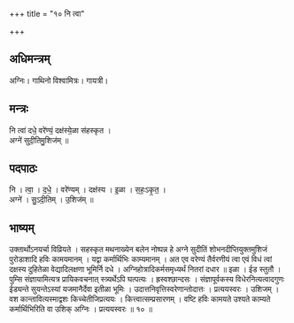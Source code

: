+++
title = "१० नि त्वा"

+++
## अधिमन्त्रम्
अग्निः। गाथिनो विश्वामित्रः। गायत्री।

## मन्त्रः
नि त्वा॑ दधे॒ वरे॑ण्यं॒ दक्ष॑स्ये॒ळा स॑हस्कृत ।  
अग्ने॑ सुदी॒तिमु॒शिज॑म् ॥

## पदपाठः
नि । त्वा॒ । द॒धे॒ । वरे॑ण्यम् । दक्ष॑स्य । इ॒ळा । स॒हः॒ऽकृ॒त॒ ।  
अग्ने॑ । सु॒ऽदी॒तिम् । उ॒शिज॑म् ॥

## भाष्यम्
उक्तार्थोऽनयर्चा विव्रियते । सहस्कृत मथनाख्येन बलेन नोष्पन्न हे अग्ने सुदीतिं शोभनदीप्तियुक्तमुशिजं पुरोडाशादि हविः कामयमानम् । यद्वा कर्मार्थिभिः काम्यमानम् । अत एव वरेण्यं तैर्वरणीयं त्वा एवं विधं त्वां दक्षस्य दुहितेळा वेद्यादिलक्षणा भूमिर्नि दधे । अग्निहोत्रादिकर्मसमृध्यर्थं नितरां दधार ॥ इळा । ईड स्तुतौ । पुम्सि संज्ञायामित्यत्र प्रायिकवचनात् स्त्र्यर्थेऽपि घत्पत्यः । ह्रस्वश्छान्दसः । संज्ञापूर्वकस्य विधेरनित्यत्वादगुणः ईड्यन्ते सुयन्तेऽस्यां यजमानैर्देवा इतीळा भूमिः । उदात्तनिवृत्तिस्वरेणान्तोदात्तः । प्रत्ययस्वरः । उशिजम् । वश कान्तावित्यस्माद्वशः किच्चेतीजिप्रत्ययः । कित्त्वात्सम्प्रसारणम् । वष्टि हविः कामयते उश्यते काम्यते कर्मार्थिभिरिति वा उशिक् अग्निः । प्रत्ययस्वरः ॥ १० ॥